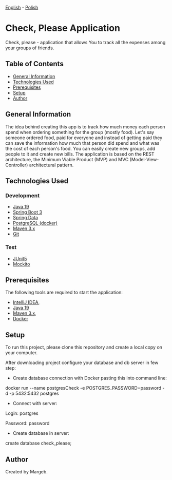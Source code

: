 [<ins>English</ins>](README.md) - [Polish](README.pl.md)

# Check, Please Application
Check, please - application that allows You to track all the expenses among your groups of friends.

## Table of Contents
* [General Information](#general-information)
* [Technologies Used](#technologies-used)
* [Prerequisites](#prerequisites)
* [Setup](#setup)
* [Author](#author)

## General Information

The idea behind creating this app is to track how much money each person spend when ordering something for the group (mostly food). Let's say someone ordered food, paid for everyone and instead of getting paid they can save the information how much that person did spend and what was the cost of each person's food. You can easily create new groups, add people to it and create new bills.
The application is based on the REST architecture, the Minimum Viable Product (MVP) and MVC (Model-View-Controller) architectural pattern.

## Technologies Used
### Development
- [Java 19](https://openjdk.org/projects/jdk/19/)
- [Spring Boot 3](https://spring.io/projects/spring-boot)
- [Spring Data](https://spring.io/projects/spring-data)
- [PostgreSQL (docker)](https://www.postgresql.org/)
- [Maven 3.x](https://maven.apache.org/)
- [Git](https://git-scm.com/)


### Test
- [JUnit5](https://junit.org/junit5/)
- [Mockito](https://site.mockito.org/)

## Prerequisites
The following tools are required to start the application:

- [IntelliJ IDEA](https://www.jetbrains.com/idea/),
- [Java 19](https://openjdk.org/projects/jdk/19/)
- [Maven 3.x](https://maven.apache.org/download.cgi),
- [Docker](https://docs.docker.com/get-docker/)

## Setup

To run this project, please clone this repository and create a local copy on your computer.

After downloading project configure your database and db server in few step:

- Create database connection with Docker pasting this into command line:

docker run --name postgresCheck -e POSTGRES_PASSWORD=password -d -p 5432:5432 postgres

- Connect with server:

Login: postgres

Password: password

- Create database in server:

create database check_please;


## Author
Created by Margeb.
